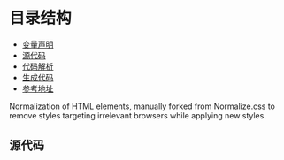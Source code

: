 # 目录结构
- [变量声明](_variables.scss.md)
- [源代码](#source-code)
- [代码解析](#code-analysis)
- [生成代码](#result)
- [参考地址](#reference)

 Normalization of HTML elements, manually forked from Normalize.css to remove styles targeting irrelevant browsers while applying new styles.

<h2 id="source-code">源代码</h2>
